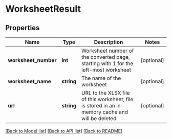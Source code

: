 # WorksheetResult

## Properties
Name | Type | Description | Notes
------------ | ------------- | ------------- | -------------
**worksheet_number** | **int** | Worksheet number of the converted page, starting with 1 for the left-most worksheet | [optional] 
**worksheet_name** | **string** | The name of the worksheet | [optional] 
**url** | **string** | URL to the XLSX file of this worksheet; file is stored in an in-memory cache and will be deleted | [optional] 

[[Back to Model list]](../README.md#documentation-for-models) [[Back to API list]](../README.md#documentation-for-api-endpoints) [[Back to README]](../README.md)


